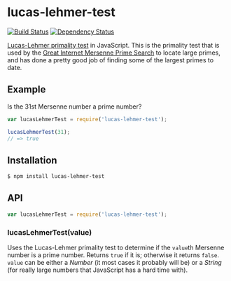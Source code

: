 # lucas-lehmer-test

[![Build Status](https://travis-ci.org/KenanY/lucas-lehmer-test.svg)](https://travis-ci.org/KenanY/lucas-lehmer-test)
[![Dependency Status](https://gemnasium.com/KenanY/lucas-lehmer-test.png)](https://gemnasium.com/KenanY/lucas-lehmer-test)


[Lucas-Lehmer primality test](https://en.wikipedia.org/wiki/Lucas%E2%80%93Lehmer_primality_test)
in JavaScript. This is the primality test that is used by the
[Great Internet Mersenne Prime Search](http://www.mersenne.org/) to locate large
primes, and has done a pretty good job of finding some of the largest primes to
date.

## Example

Is the 31st Mersenne number a prime number?

``` javascript
var lucasLehmerTest = require('lucas-lehmer-test');

lucasLehmerTest(31);
// => true
```

## Installation

``` bash
$ npm install lucas-lehmer-test
```

## API

``` javascript
var lucasLehmerTest = require('lucas-lehmer-test');
```

### lucasLehmerTest(value)

Uses the Lucas-Lehmer primality test to determine if the `value`th Mersenne
number is a prime number. Returns `true` if it is; otherwise it returns `false`.
`value` can be either a _Number_ (it most cases it probably will be) or a
_String_ (for really large numbers that JavaScript has a hard time with).